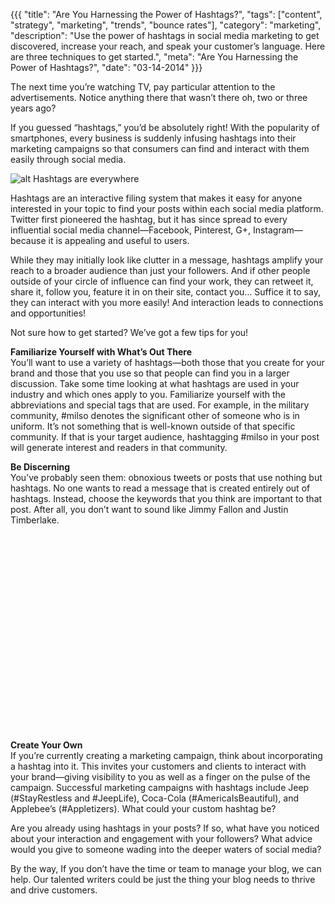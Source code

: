 {{{
  "title": "Are You Harnessing the Power of Hashtags?",
  "tags": ["content", "strategy", "marketing", "trends", "bounce rates"],
  "category": "marketing",
  "description": "Use the power of hashtags in social media marketing to get discovered, increase your reach, and speak your customer’s language. Here are three techniques to get started.",
  "meta": "Are You Harnessing the Power of Hashtags?",
  "date": "03-14-2014"
}}}

The next time you’re watching TV, pay particular attention to the advertisements. Notice anything there that wasn’t there oh, two or three years ago?

If you guessed “hashtags,” you’d be absolutely right! With the popularity of smartphones, every business is suddenly infusing hashtags into their marketing campaigns so that consumers can find and interact with them easily through social media.

![alt Hashtags are everywhere](//dddb43dxo5lmp.cloudfront.net/blog-images/hashtags-everywhere.jpg "Hashtags are everywhere")

Hashtags are an interactive filing system that makes it easy for anyone interested in your topic to find your posts within each social media platform. Twitter first pioneered the hashtag, but it has since spread to every influential social media channel—Facebook, Pinterest, G+, Instagram—because it is appealing and useful to users.
 
While they may initially look like clutter in a message, hashtags amplify your reach to a broader audience than just your followers. And if other people outside of your circle of influence can find your work, they can retweet it, share it, follow you, feature it in on their site, contact you… Suffice it to say, they can interact with you more easily! And interaction leads to connections and opportunities!
 
Not sure how to get started? We’ve got a few tips for you! 

**Familiarize Yourself with What’s Out There**<br/>
You’ll want to use a variety of hashtags—both those that you create for your brand and those that you use so that people can find you in a larger discussion. Take some time looking at what hashtags are used in your industry and which ones apply to you. Familiarize yourself with the abbreviations and special tags that are used. For example, in the military community, #milso denotes the significant other of someone who is in uniform. It’s not something that is well-known outside of that specific community. If that is your target audience, hashtagging #milso in your post will generate interest and readers in that community.

**Be Discerning**<br/>
You’ve probably seen them: obnoxious tweets or posts that use nothing but hashtags. No one wants to read a message that is created entirely out of hashtags. Instead, choose the keywords that you think are important to that post. After all, you don’t want to sound like Jimmy Fallon and Justin Timberlake.

<object width="560" height="315"><param name="movie" value="//www.youtube.com/v/57dzaMaouXA?hl=en_US&amp;version=3&amp;rel=0"></param><param name="allowFullScreen" value="true"></param><param name="allowscriptaccess" value="always"></param><embed src="//www.youtube.com/v/57dzaMaouXA?hl=en_US&amp;version=3&amp;rel=0" type="application/x-shockwave-flash" width="560" height="315" allowscriptaccess="always" allowfullscreen="true"></embed></object>

**Create Your Own**<br/>
If you’re currently creating a marketing campaign, think about incorporating a hashtag into it. This invites your customers and clients to interact with your brand—giving visibility to you as well as a finger on the pulse of the campaign. Successful marketing campaigns with hashtags include Jeep (#StayRestless and #JeepLife), Coca-Cola (#AmericaIsBeautiful), and Applebee’s (#Appletizers). What could your custom hashtag be? 
 
Are you already using hashtags in your posts? If so, what have you noticed about your interaction and engagement with your followers? What advice would you give to someone wading into the deeper waters of social media?

By the way, If you don’t have the time or team to manage your blog, we can help. Our talented writers could be just the thing your blog needs to thrive and drive customers.

